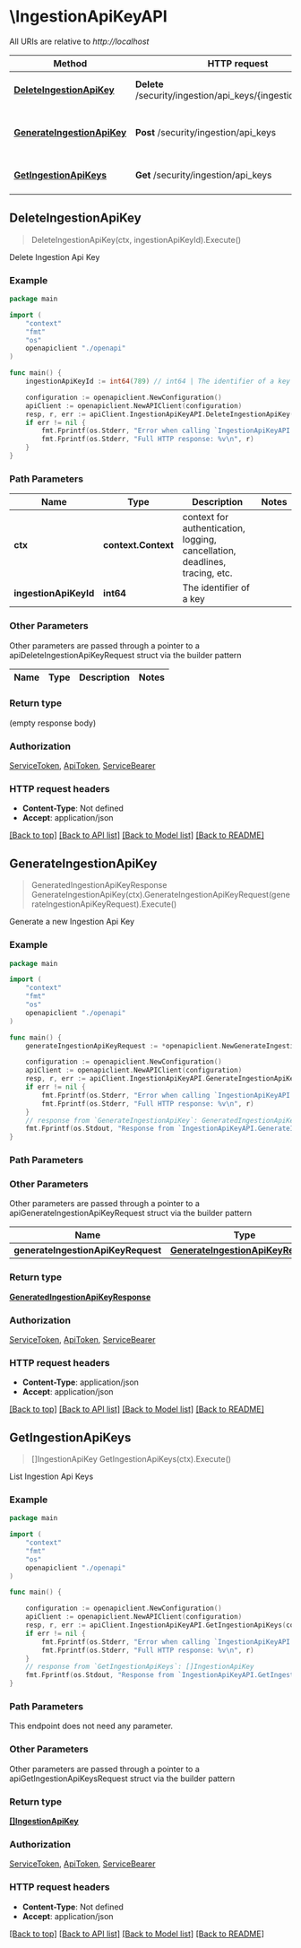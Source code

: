 # \IngestionApiKeyAPI

All URIs are relative to *http://localhost*

Method | HTTP request | Description
------------- | ------------- | -------------
[**DeleteIngestionApiKey**](IngestionApiKeyAPI.md#DeleteIngestionApiKey) | **Delete** /security/ingestion/api_keys/{ingestionApiKeyId} | Delete Ingestion Api Key
[**GenerateIngestionApiKey**](IngestionApiKeyAPI.md#GenerateIngestionApiKey) | **Post** /security/ingestion/api_keys | Generate a new Ingestion Api Key
[**GetIngestionApiKeys**](IngestionApiKeyAPI.md#GetIngestionApiKeys) | **Get** /security/ingestion/api_keys | List Ingestion Api Keys



## DeleteIngestionApiKey

> DeleteIngestionApiKey(ctx, ingestionApiKeyId).Execute()

Delete Ingestion Api Key



### Example

```go
package main

import (
    "context"
    "fmt"
    "os"
    openapiclient "./openapi"
)

func main() {
    ingestionApiKeyId := int64(789) // int64 | The identifier of a key

    configuration := openapiclient.NewConfiguration()
    apiClient := openapiclient.NewAPIClient(configuration)
    resp, r, err := apiClient.IngestionApiKeyAPI.DeleteIngestionApiKey(context.Background(), ingestionApiKeyId).Execute()
    if err != nil {
        fmt.Fprintf(os.Stderr, "Error when calling `IngestionApiKeyAPI.DeleteIngestionApiKey``: %v\n", err)
        fmt.Fprintf(os.Stderr, "Full HTTP response: %v\n", r)
    }
}
```

### Path Parameters


Name | Type | Description  | Notes
------------- | ------------- | ------------- | -------------
**ctx** | **context.Context** | context for authentication, logging, cancellation, deadlines, tracing, etc.
**ingestionApiKeyId** | **int64** | The identifier of a key | 

### Other Parameters

Other parameters are passed through a pointer to a apiDeleteIngestionApiKeyRequest struct via the builder pattern


Name | Type | Description  | Notes
------------- | ------------- | ------------- | -------------


### Return type

 (empty response body)

### Authorization

[ServiceToken](../README.md#ServiceToken), [ApiToken](../README.md#ApiToken), [ServiceBearer](../README.md#ServiceBearer)

### HTTP request headers

- **Content-Type**: Not defined
- **Accept**: application/json

[[Back to top]](#) [[Back to API list]](../README.md#documentation-for-api-endpoints)
[[Back to Model list]](../README.md#documentation-for-models)
[[Back to README]](../README.md)


## GenerateIngestionApiKey

> GeneratedIngestionApiKeyResponse GenerateIngestionApiKey(ctx).GenerateIngestionApiKeyRequest(generateIngestionApiKeyRequest).Execute()

Generate a new Ingestion Api Key



### Example

```go
package main

import (
    "context"
    "fmt"
    "os"
    openapiclient "./openapi"
)

func main() {
    generateIngestionApiKeyRequest := *openapiclient.NewGenerateIngestionApiKeyRequest("Name_example") // GenerateIngestionApiKeyRequest | 

    configuration := openapiclient.NewConfiguration()
    apiClient := openapiclient.NewAPIClient(configuration)
    resp, r, err := apiClient.IngestionApiKeyAPI.GenerateIngestionApiKey(context.Background()).GenerateIngestionApiKeyRequest(generateIngestionApiKeyRequest).Execute()
    if err != nil {
        fmt.Fprintf(os.Stderr, "Error when calling `IngestionApiKeyAPI.GenerateIngestionApiKey``: %v\n", err)
        fmt.Fprintf(os.Stderr, "Full HTTP response: %v\n", r)
    }
    // response from `GenerateIngestionApiKey`: GeneratedIngestionApiKeyResponse
    fmt.Fprintf(os.Stdout, "Response from `IngestionApiKeyAPI.GenerateIngestionApiKey`: %v\n", resp)
}
```

### Path Parameters



### Other Parameters

Other parameters are passed through a pointer to a apiGenerateIngestionApiKeyRequest struct via the builder pattern


Name | Type | Description  | Notes
------------- | ------------- | ------------- | -------------
 **generateIngestionApiKeyRequest** | [**GenerateIngestionApiKeyRequest**](GenerateIngestionApiKeyRequest.md) |  | 

### Return type

[**GeneratedIngestionApiKeyResponse**](GeneratedIngestionApiKeyResponse.md)

### Authorization

[ServiceToken](../README.md#ServiceToken), [ApiToken](../README.md#ApiToken), [ServiceBearer](../README.md#ServiceBearer)

### HTTP request headers

- **Content-Type**: application/json
- **Accept**: application/json

[[Back to top]](#) [[Back to API list]](../README.md#documentation-for-api-endpoints)
[[Back to Model list]](../README.md#documentation-for-models)
[[Back to README]](../README.md)


## GetIngestionApiKeys

> []IngestionApiKey GetIngestionApiKeys(ctx).Execute()

List Ingestion Api Keys



### Example

```go
package main

import (
    "context"
    "fmt"
    "os"
    openapiclient "./openapi"
)

func main() {

    configuration := openapiclient.NewConfiguration()
    apiClient := openapiclient.NewAPIClient(configuration)
    resp, r, err := apiClient.IngestionApiKeyAPI.GetIngestionApiKeys(context.Background()).Execute()
    if err != nil {
        fmt.Fprintf(os.Stderr, "Error when calling `IngestionApiKeyAPI.GetIngestionApiKeys``: %v\n", err)
        fmt.Fprintf(os.Stderr, "Full HTTP response: %v\n", r)
    }
    // response from `GetIngestionApiKeys`: []IngestionApiKey
    fmt.Fprintf(os.Stdout, "Response from `IngestionApiKeyAPI.GetIngestionApiKeys`: %v\n", resp)
}
```

### Path Parameters

This endpoint does not need any parameter.

### Other Parameters

Other parameters are passed through a pointer to a apiGetIngestionApiKeysRequest struct via the builder pattern


### Return type

[**[]IngestionApiKey**](IngestionApiKey.md)

### Authorization

[ServiceToken](../README.md#ServiceToken), [ApiToken](../README.md#ApiToken), [ServiceBearer](../README.md#ServiceBearer)

### HTTP request headers

- **Content-Type**: Not defined
- **Accept**: application/json

[[Back to top]](#) [[Back to API list]](../README.md#documentation-for-api-endpoints)
[[Back to Model list]](../README.md#documentation-for-models)
[[Back to README]](../README.md)

